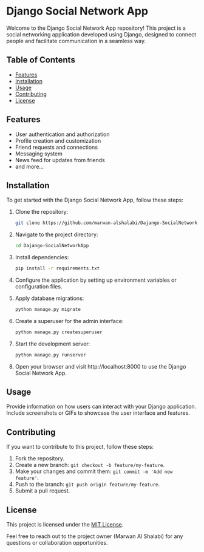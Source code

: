 # Django Social Network App

Welcome to the Django Social Network App repository! This project is a social networking application developed using Django, designed to connect people and facilitate communication in a seamless way.

## Table of Contents
- [Features](#features)
- [Installation](#installation)
- [Usage](#usage)
- [Contributing](#contributing)
- [License](#license)

## Features
- User authentication and authorization
- Profile creation and customization
- Friend requests and connections
- Messaging system
- News feed for updates from friends
- and more...

## Installation
To get started with the Django Social Network App, follow these steps:

1. Clone the repository:
   ```bash
   git clone https://github.com/marwan-alshalabi/Dajango-SocialNetworkApp.git

2. Navigate to the project directory:
   ```bash
   cd Dajango-SocialNetworkApp

3. Install dependencies:
   ```bash
   pip install -r requirements.txt

4. Configure the application by setting up environment variables or configuration files.

5. Apply database migrations:
   ```bash
   python manage.py migrate

6. Create a superuser for the admin interface:
   ```bash
   python manage.py createsuperuser


7. Start the development server:
   ```bash
   python manage.py runserver
8. Open your browser and visit http://localhost:8000 to use the Django Social Network App.


## Usage

Provide information on how users can interact with your Django application. Include screenshots or GIFs to showcase the user interface and features.

## Contributing

If you want to contribute to this project, follow these steps:

1. Fork the repository.
2. Create a new branch: `git checkout -b feature/my-feature`.
3. Make your changes and commit them: `git commit -m 'Add new feature'`.
4. Push to the branch: `git push origin feature/my-feature`.
5. Submit a pull request.

## License

This project is licensed under the [MIT License](LICENSE).

Feel free to reach out to the project owner (Marwan Al Shalabi) for any questions or collaboration opportunities.







